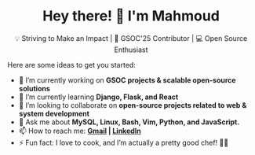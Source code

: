 
<h1 align="center">Hey there! 👋 I'm Mahmoud</h1>

<p align="center">
💡 Striving to Make an Impact | 🚀 GSOC'25 Contributor | 💻 Open Source Enthusiast
</p>



Here are some ideas to get you started:

- 🔭 I’m currently working on **GSOC projects & scalable open-source solutions**  
- 🌱 I’m currently learning **Django, Flask, and React**  
- 👯 I’m looking to collaborate on **open-source projects related to web & system development**  
- 💬 Ask me about **MySQL, Linux, Bash, Vim, Python, and JavaScript.**
- 📫 How to reach me: **[Gmail](mahmoudnasser1561@gmail.com) | [LinkedIn]([https://linkedin.com/in/your-profile](https://www.linkedin.com/in/mahmoud-nasser-123588197/))**
- ⚡ Fun fact: I love to cook, and I’m actually a pretty good chef! 🍳🔥
